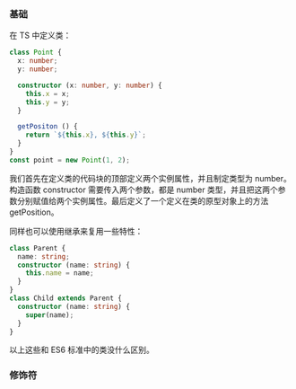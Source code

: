 ### 基础

在 TS 中定义类：

``` typescript
class Point {
  x: number;
  y: number;

  constructor (x: number, y: number) {
    this.x = x;
    this.y = y;
  }

  getPositon () {
    return `${this.x}, ${this.y}`;
  }
}
const point = new Point(1, 2);
```
我们首先在定义类的代码块的顶部定义两个实例属性，并且制定类型为 number。构造函数 constructor 需要传入两个参数，都是 number 类型，并且把这两个参数分别赋值给两个实例属性。最后定义了一个定义在类的原型对象上的方法 getPosition。

同样也可以使用继承来复用一些特性：

``` typescript
class Parent {
  name: string;
  constructor (name: string) {
    this.name = name;
  }
}
class Child extends Parent {
  constructor (name: string) {
    super(name);
  }
}
```
以上这些和 ES6 标准中的类没什么区别。

### 修饰符

